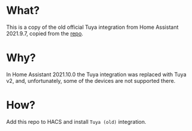 # What?

This is a copy of the old official Tuya integration from Home Assistant 2021.9.7, copied from the [repo](https://github.com/home-assistant/core/tree/2021.9.7/homeassistant/components/tuya).

# Why?

In Home Assistant 2021.10.0 the Tuya integration was replaced with Tuya v2, and, unfortunately, some
of the devices are not supported there.

# How?

Add this repo to HACS and install `Tuya (old)` integration.